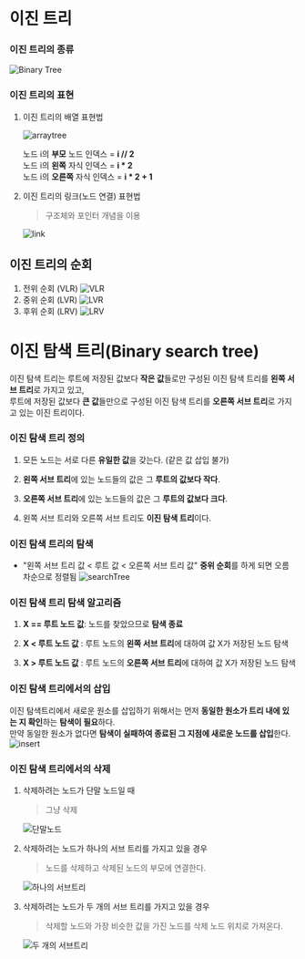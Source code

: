 # 이진 트리
### 이진 트리의 종류
![Binary Tree](./image/Binary%20Tree.png)

### 이진 트리의 표현
1. 이진 트리의 배열 표현법
    
    ![arraytree](./image/array%20tree.png)   

    노드 i의 **부모** 노드 인덱스 = **i // 2**   
    노드 i의 **왼쪽** 자식 인덱스 = **i * 2**   
    노드 i의 **오른쪽** 자식 인덱스 = **i * 2 + 1** 


2. 이진 트리의 링크(노드 연결) 표현법
    >구조체와 포인터 개념을 이용


    ![link](./image/link.jpeg)

## 이진 트리의 순회
1. 전위 순회 (VLR)
    ![VLR](./image/VLR.png)
2. 중위 순회 (LVR)
    ![LVR](./image/LVR.png)
3. 후위 순회 (LRV)
    ![LRV](./image/LRV.png)

# 이진 탐색 트리(Binary search tree)
이진 탐색 트리는 루트에 저장된 값보다 **작은 값**들로만 구성된 이진 탐색 트리를 **왼쪽 서브 트리**로 가지고 있고,   
루트에 저장된 값보다 **큰 값**들만으로 구성된 이진 탐색 트리를 **오른쪽 서브 트리**로 가지고 있는 이진 트리이다.

### 이진 탐색 트리 정의
1. 모든 노드는 서로 다른 **유일한 값**을 갖는다. (같은 값 삽입 불가)

2. **왼쪽 서브 트리**에 있는 노드들의 값은 그 **루트의 값보다 작다**.

3. **오른쪽 서브 트리**에 있는 노드들의 값은 그 **루트의 값보다 크다**.

4. 왼쪽 서브 트리와 오른쪽 서브 트리도 **이진 탐색 트리**이다.

### 이진 탐색 트리의 탐색
- "왼쪽 서브 트리 값 < 루트 값 < 오른쪽 서브 트리 값" **중위 순회**를 하게 되면 오름차순으로 정렬됨
![searchTree](./image/searchTree.png)

### 이진 탐색 트리 탐색 알고리즘

1. **X == 루트 노드 값**: 노드를 찾았으므로 **탐색 종료**

2. **X < 루트 노드 값** : 루트 노드의 **왼쪽 서브 트리**에 대하여 값 X가 저장된 노드 탐색

3. **X > 루트 노드 값** : 루트 노드의 **오른쪽 서브 트리**에 대하여 값 X가 저장된 노드 탐색

### 이진 탐색 트리에서의 삽입
이진 탐색트리에서 새로운 원소를 삽입하기 위해서는 먼저 **동일한 원소가 트리 내에 있는 지 확인**하는 **탐색이 필요**하다.    
만약 동일한 원소가 없다면 **탐색이 실패하여 종료된 그 지점에 새로운 노드를 삽입**한다.
![insert](./image/insert.png)
### 이진 탐색 트리에서의 삭제
1. 삭제하려는 노드가 단말 노드일 때
    >그냥 삭제

    ![단말노드](./image/단말노드.png)
2. 삭제하려는 노드가 하나의 서브 트리를 가지고 있을 경우
    > 노드를 삭제하고 삭제된 노드의 부모에 연결한다.

    ![하나의 서브트리](./image/하나의%20서브트리.png)
3. 삭제하려는 노드가 두 개의 서브 트리를 가지고 있을 경우 
    > 삭제할 노드와 가장 비슷한 값을 가진 노드를 삭제 노드 위치로 가져온다.

    ![두 개의 서브트리](./image/두%20개의%20서브트리.png)